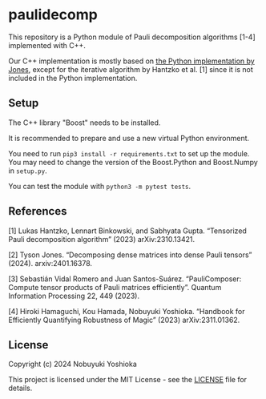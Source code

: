 # paulidecomp

This repository is a Python module of Pauli decomposition algorithms [1-4] implemented with C++.

Our C++ implementation is mostly based on [the Python implementation by Jones](https://github.com/TysonRayJones/DensePauliDecomposer/tree/revision),
except for the iterative algorithm by Hantzko et al. [1] since it is not included in the Python implementation.

## Setup

The C++ library "Boost" needs to be installed.

It is recommended to prepare and use a new virtual Python environment.

You need to run `pip3 install -r requirements.txt` to set up the module. You may need to change the version of the Boost.Python and Boost.Numpy in `setup.py`.

You can test the module with `python3 -m pytest tests`.


## References

[1] Lukas Hantzko, Lennart Binkowski, and Sabhyata Gupta. “Tensorized Pauli decomposition algorithm” (2023) arXiv:2310.13421.

[2] Tyson Jones. “Decomposing dense matrices into dense Pauli tensors” (2024). arxiv:2401.16378.

[3] Sebastián Vidal Romero and Juan Santos-Suárez. “PauliComposer: Compute tensor products of Pauli matrices efficiently”. Quantum Information Processing 22, 449 (2023).

[4] Hiroki Hamaguchi, Kou Hamada, Nobuyuki Yoshioka. “Handbook for Efficiently Quantifying Robustness of Magic” (2023) arXiv:2311.01362.

## License

Copyright (c) 2024 Nobuyuki Yoshioka

This project is licensed under the MIT License - see the [LICENSE](LICENSE) file for details.
